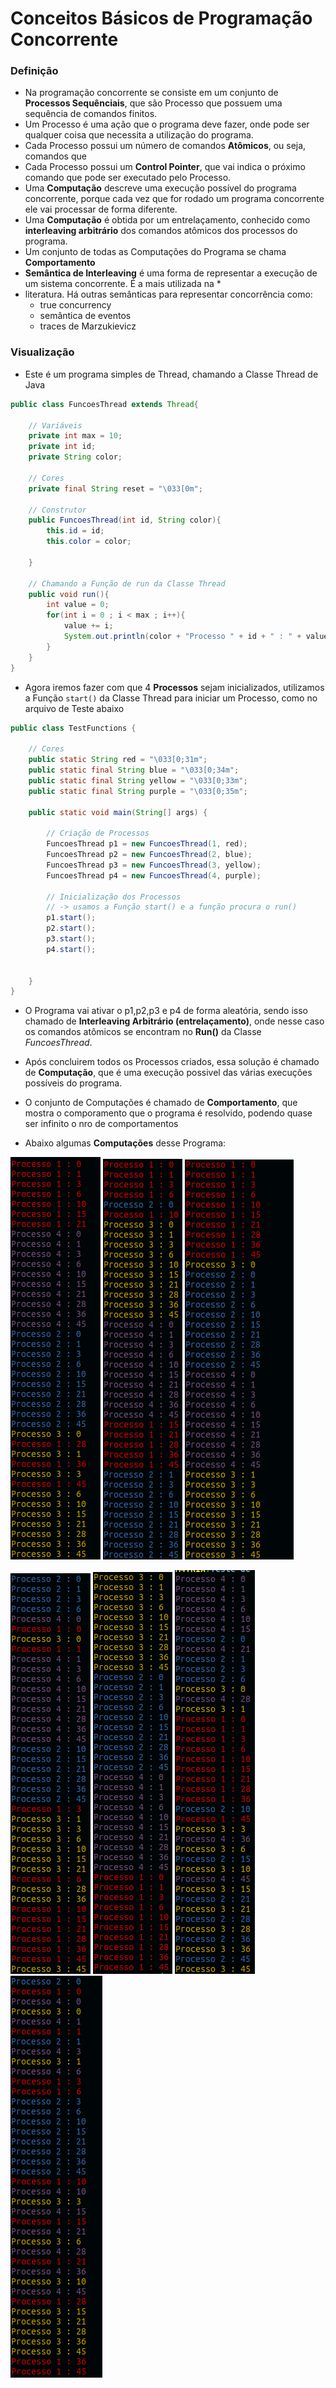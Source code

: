 # Conceitos Básicos de Programação Concorrente

### Definição

* Na programação concorrente se consiste em um conjunto de **Processos Sequênciais**, que são Processo que possuem uma sequência de comandos finitos.
* Um Processo é uma ação que o programa deve fazer, onde pode ser qualquer coisa que necessita a utilização do programa.
* Cada Processo possui um número de comandos **Atômicos**, ou seja, comandos que 
* Cada Processo possui um **Control Pointer**, que vai indica o próximo comando que pode ser executado pelo Processo.
* Uma **Computação** descreve uma execução possível do programa concorrente, porque cada vez que for rodado um programa concorrente ele vai processar de forma diferente.
* Uma **Computação** é obtida por um entrelaçamento, conhecido como **interleaving arbitrário** dos comandos atômicos dos processos do programa.
* Um conjunto de todas as Computações do Programa se chama **Comportamento**
* **Semântica de Interleaving** é uma forma de representar a execução de um sistema concorrente. É a mais utilizada na * 
* literatura. Há outras semânticas para representar concorrência como:
  * true concurrency
  * semântica de eventos
  * traces de Marzukievicz


### Visualização

* Este é um programa simples de Thread, chamando a Classe Thread de Java

```java
public class FuncoesThread extends Thread{
    
    // Variáveis
    private int max = 10;
    private int id;
    private String color;

    // Cores
    private final String reset = "\033[0m";

    // Construtor
    public FuncoesThread(int id, String color){
        this.id = id;
        this.color = color;

    }

    // Chamando a Função de run da Classe Thread
    public void run(){
        int value = 0;
        for(int i = 0 ; i < max ; i++){
            value += i;
            System.out.println(color + "Processo " + id + " : " + value + reset);
        }
    }
}
```
* Agora iremos fazer com que 4 **Processos** sejam inicializados, utilizamos a Função `start()` da Classe Thread para iniciar um Processo, como no arquivo de Teste abaixo

```java
public class TestFunctions {

    // Cores
    public static String red = "\033[0;31m";
    public static final String blue = "\033[0;34m";
    public static final String yellow = "\033[0;33m";
    public static final String purple = "\033[0;35m";

    public static void main(String[] args) {

        // Criação de Processos
        FuncoesThread p1 = new FuncoesThread(1, red);
        FuncoesThread p2 = new FuncoesThread(2, blue);
        FuncoesThread p3 = new FuncoesThread(3, yellow);
        FuncoesThread p4 = new FuncoesThread(4, purple);

        // Inicialização dos Processos
        // -> usamos a Função start() e a função procura o run()
        p1.start();
        p2.start();
        p3.start();
        p4.start();

        
    }    
}
```

* O Programa vai ativar o p1,p2,p3 e p4 de forma aleatória, sendo isso chamado de **Interleaving Arbitrário (entrelaçamento)**, onde nesse caso
os comandos atômicos se encontram no **Run()** da Classe _FuncoesThread_.
* Após concluirem todos os Processos criados, essa solução é chamado de **Computação**, que é uma execução possivel das várias execuções possíveis do programa.
* O conjunto de Computações é chamado de **Comportamento**, que mostra o comporamento que o programa é resolvido, podendo quase ser infinito o nro de comportamentos

* Abaixo algumas **Computações** desse Programa:

<img src="imagens/concorrencia_basico/caso1.png"> <img src="imagens/concorrencia_basico/caso2.png"> <img src="imagens/concorrencia_basico/caso3.png">

<img src="imagens/concorrencia_basico/caso4.png"> <img src="imagens/concorrencia_basico/caso5.png"> <img src="imagens/concorrencia_basico/caso6.png"> <img src="imagens/concorrencia_basico/caso7.png">

